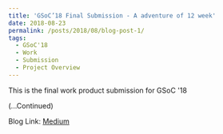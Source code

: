 ```yaml
---
title: 'GSoC’18 Final Submission - A adventure of 12 week'
date: 2018-08-23
permalink: /posts/2018/08/blog-post-1/
tags:
  - GSoC'18
  - Work
  - Submission
  - Project Overview
---
```


This is the final work product submission for GSoC '18

(...Continued)

Blog Link: [Medium](https://lokeshkvn.github.io/GSoC-CPAchecker-Project/)